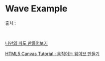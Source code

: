 # Wave Example

출처 :

<br/>

[나만의 파도 만들어보기](https://velog.io/@jakeseo_me/%EC%9B%B9-%EC%95%84%ED%8A%B8%EC%9B%8C%ED%81%AC-1-%EB%82%98%EB%A7%8C%EC%9D%98-%ED%8C%8C%EB%8F%84-%EB%A7%8C%EB%93%A4%EC%96%B4%EB%B3%B4%EA%B8%B0)

[HTML5 Canvas Tutorial : 움직이는 웨이브 만들기](https://www.youtube.com/watch?v=LLfhY4eVwDY)
